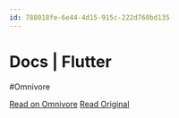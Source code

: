 ```yaml
---
id: 788018fe-6e44-4d15-915c-222d760bd135
---
```


# Docs | Flutter
#Omnivore

[Read on Omnivore](https://omnivore.app/me/https-docs-flutter-dev-18ef3b62d2a)
[Read Original](https://docs.flutter.dev)

